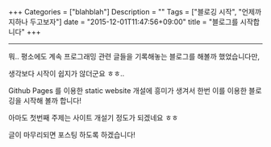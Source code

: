 +++
Categories = ["blahblah"]
Description = ""
Tags = ["블로깅 시작", "언제까지하나 두고보자"]
date = "2015-12-01T11:47:56+09:00"
title = "블로그를 시작합니다"
+++

___

뭐.. 평소에도 계속 프로그래밍 관련 글들을 기록해놓는 블로그를 해볼까 했었습니다만,

생각보다 시작이 쉽지가 않더군요 ㅎㅎ..

Github Pages 를 이용한 static website 개설에 흥미가 생겨서 한번 이를 이용한 블로깅을 시작해 볼까 합니다!

아마도 첫번째 주제는 사이트 개설기 정도가 되겠네요 ㅎㅎ

글이 마무리되면 포스팅 하도록 하겠습니다!

